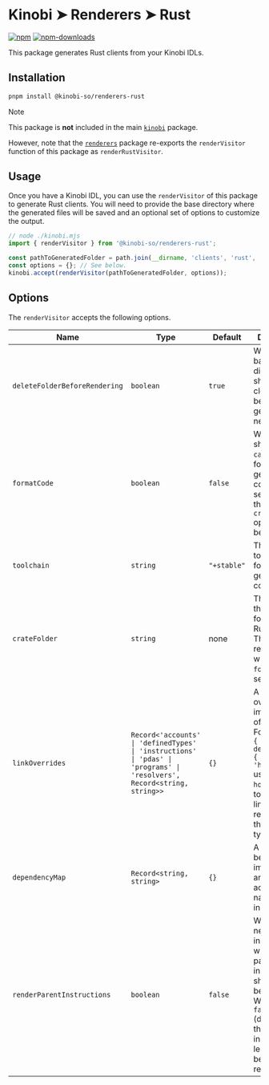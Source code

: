 # Kinobi ➤ Renderers ➤ Rust

[![npm][npm-image]][npm-url]
[![npm-downloads][npm-downloads-image]][npm-url]

[npm-downloads-image]: https://img.shields.io/npm/dm/@kinobi-so/renderers-rust.svg?style=flat
[npm-image]: https://img.shields.io/npm/v/@kinobi-so/renderers-rust.svg?style=flat&label=%40kinobi-so%2Frenderers-rust
[npm-url]: https://www.npmjs.com/package/@kinobi-so/renderers-rust

This package generates Rust clients from your Kinobi IDLs.

## Installation

```sh
pnpm install @kinobi-so/renderers-rust
```

> [!NOTE]
> This package is **not** included in the main [`kinobi`](../library) package.
>
> However, note that the [`renderers`](../renderers) package re-exports the `renderVisitor` function of this package as `renderRustVisitor`.

## Usage

Once you have a Kinobi IDL, you can use the `renderVisitor` of this package to generate Rust clients. You will need to provide the base directory where the generated files will be saved and an optional set of options to customize the output.

```ts
// node ./kinobi.mjs
import { renderVisitor } from '@kinobi-so/renderers-rust';

const pathToGeneratedFolder = path.join(__dirname, 'clients', 'rust', 'src', 'generated');
const options = {}; // See below.
kinobi.accept(renderVisitor(pathToGeneratedFolder, options));
```

## Options

The `renderVisitor` accepts the following options.

| Name                          | Type                                                                                                                    | Default     | Description                                                                                                                                                                                      |
| ----------------------------- | ----------------------------------------------------------------------------------------------------------------------- | ----------- | ------------------------------------------------------------------------------------------------------------------------------------------------------------------------------------------------ |
| `deleteFolderBeforeRendering` | `boolean`                                                                                                               | `true`      | Whether the base directory should be cleaned before generating new files.                                                                                                                        |
| `formatCode`                  | `boolean`                                                                                                               | `false`     | Whether we should use `cargo fmt` to format the generated code. When set to `true`, the `crateFolder` option must be provided.                                                                   |
| `toolchain`                   | `string`                                                                                                                | `"+stable"` | The toolchain to use when formatting the generated code.                                                                                                                                         |
| `crateFolder`                 | `string`                                                                                                                | none        | The path to the root folder of the Rust crate. This option is required when `formatCode` is set to `true`.                                                                                       |
| `linkOverrides`               | `Record<'accounts' \| 'definedTypes' \| 'instructions' \| 'pdas' \| 'programs' \| 'resolvers', Record<string, string>>` | `{}`        | A object that overrides the import path of link nodes. For instance, `{ definedTypes: { counter: 'hooked' } }` uses the `hooked` folder to import any link node referring to the `counter` type. |
| `dependencyMap`               | `Record<string, string>`                                                                                                | `{}`        | A mapping between import aliases and their actual crate name or path in Rust.                                                                                                                    |
| `renderParentInstructions`    | `boolean`                                                                                                               | `false`     | When using nested instructions, whether the parent instructions should also be rendered. When set to `false` (default), only the instruction leaves are being rendered.                          |
